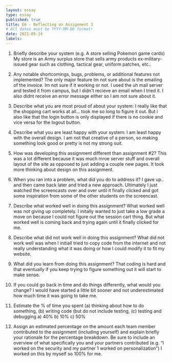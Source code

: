 ```yaml
---
layout: essay
type: essay
published: true
title: E6 - Reflecting on Assignment 3
# All dates must be YYYY-MM-DD format!
date: 2021-05-14
labels:
---
```



1. Briefly describe your system (e.g. A store selling Pokemon game cards)
My store is an Army surplus store that sells army products ex-military-issued gear such as clothing, tactical gear, uniform patches, etc..

2. Any notable shortcomings, bugs, problems, or additional features not implemented?
The only major feature Im not sure about is the emailing of the invoice. Im not sure if it working or not. I used the uh mail server and tested it from campus, but I didn't recieve an email when I tried it. I also didnt receive an error message either so I am not sure about it.

3. Describe what you are most proud of about your system:
I really like that the shopping cart works at all... took me so long to figure it out. But i also like that the login button is only displayed if there is no cookie and vice versa for the logout button.

4. Describe what you are least happy with your system:
I am least happy with the overall design. I am not that creative of a person, so making something look good or pretty is not my strong suit.

5. How was developing this assignment different than assignment #2?
This was a lot different because it was much mroe server stuff and overall layout of the site as opposed to just adding a couple new pages. It took more thinking about design on this assignment.

6. When you ran into a problem, what did you do to address it?
I gave up.. and then came back later and tried a new approach. Ultimately I just watched the screencasts over and over until it finally clicked and got some inspiration from some of the other students on the screencast.

7. Describe what worked well in doing this assignment?
What worked well was not giving up completely. I initally wanted to just take a low grade a move on because I could not figure out the session cart thing. But what worked well is coming back and trying again until it finally clicked for me.

8. Describe what did not work well in doing this assignment?
What did not work well was when I initiall tried to copy code from the internet and not really understanding what it was doing or how I could modify it to fit my website.

9. What did you learn from doing this assignment?
That coding is hard and that eventually if you keep trying to figure something out it will start to make sense.

10. If you could go back in time and do things differently, what would you change?
I would have started a little bit sooner and not underestimated how much time it was going to take me.

11. Estimate the % of time you spent (a) thinking about how to do something, (b) writing code (but do not include testing, (c) testing and debugging
a) 40%
b) 10%
c) 50%

12. Assign an estimated percentage on the amount each team member contributed to the assignment (including yourself) and explain briefly your rationale for the percentage breakdown. Be sure to include an overview of what specifically you and your partners contributed (e.g. “I worked on the security and my partner 1 worked on personalization”)
I worked on this by myself so 100% for me.
